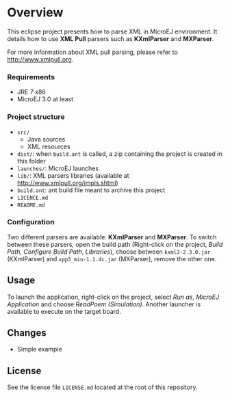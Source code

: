 # Overview
This eclipse project presents how to parse XML in MicroEJ environment. It details how to use **XML Pull** parsers such as **KXmlParser** and **MXParser**.

For more information about XML pull parsing, please refer to http://www.xmlpull.org.


### Requirements

- JRE 7 x86
- MicroEJ 3.0 at least

### Project structure

- `src/`
  - Java sources
  - XML resources
- `dist/`: when `build.ant` is called, a zip containing the project is created in this folder
- `launches/`: MicroEJ launches
- `lib/`: XML parsers libraries (available at http://www.xmlpull.org/impls.shtml)
- `build.ant`: ant build file meant to archive this project
- `LICENCE.md`
- `README.md`

### Configuration
Two different parsers are available: **KXmlParser** and **MXParser**. To switch between these parsers, open the build path (Right-click on the project, _Build Path_, _Configure Build Path_, _Libraries_), choose between `kxml2-2.3.0.jar` (KXmlParser) and `xpp3_min-1.1.4c.jar` (MXParser), remove the other one.

## Usage
To launch the application, right-click on the project, select _Run as_, _MicroEJ Application_ and choose _ReadPoem (Simulation)_. Another launcher is available to execute on the target board.

## Changes
- Simple example

## License
See the license file `LICENSE.md` located at the root of this repository.
